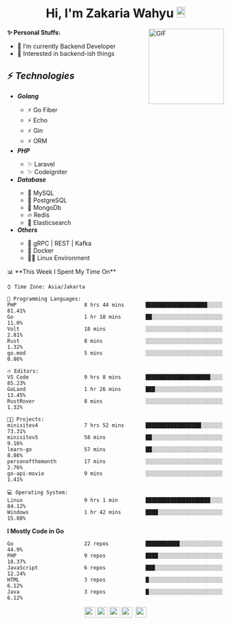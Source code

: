 <h1 align="center">Hi, I'm Zakaria Wahyu <img src="https://github.com/TheDudeThatCode/TheDudeThatCode/blob/master/Assets/Hi.gif" width="20px" height="25px"></h1>

<img align="right" alt="GIF" height="175px" src="https://www.nayakapratama.co.id/wp-content/uploads/2019/07/Website-Maintenance.gif" />

**✨ Personal Stuffs:**
- 🔭 I’m currently Backend Developer
- 🌱 Interested in backend-ish things

<h2>⚡ <i>Technologies</i></h2>
<ul>
<li><strong><i>Golang</i></strong></li>
  <ul>
    <li>⚡ Go Fiber</li>
    <li>⚡ Echo</li>
    <li>⚡ Gin</li>
    <li>⚡ ORM</li>
  </ul>
<li><strong><i>PHP</i></strong></li>
  <ul>
    <li>✨ Laravel</li>
    <li>✨ Codeigniter</li>
  </ul>
<li><strong><i>Database</i></strong></li>
  <ul>
    <li>🐬 MySQL</li>
    <li>🐘 PostgreSQL</li>
    <li>🍃 MongoDb</li>
    <li>🔥 Redis</li>
    <li>🔎 Elasticsearch</li>
  </ul>
  <li><strong><i>Others</i></strong></li>
  <ul>
    <li>💫 gRPC | REST | Kafka</li>
    <li>🐳 Docker</li>
    <li>👨‍💻 Linux Environment</li>
  </ul>
</ul>
<!--START_SECTION:waka-->
📊 **This Week I Spent My Time On** 

```text
⌚︎ Time Zone: Asia/Jakarta

💬 Programming Languages: 
PHP                      8 hrs 44 mins       ████████████████████░░░░░   81.41% 
Go                       1 hr 10 mins        ██░░░░░░░░░░░░░░░░░░░░░░░   11.0% 
Volt                     18 mins             ░░░░░░░░░░░░░░░░░░░░░░░░░   2.81% 
Rust                     8 mins              ░░░░░░░░░░░░░░░░░░░░░░░░░   1.32% 
go.mod                   5 mins              ░░░░░░░░░░░░░░░░░░░░░░░░░   0.86%

🔥 Editors: 
VS Code                  9 hrs 8 mins        █████████████████████░░░░   85.23% 
GoLand                   1 hr 26 mins        ███░░░░░░░░░░░░░░░░░░░░░░   13.45% 
RustRover                8 mins              ░░░░░░░░░░░░░░░░░░░░░░░░░   1.32%

🐱‍💻 Projects: 
minisitev4               7 hrs 52 mins       ██████████████████░░░░░░░   73.31% 
minisitev5               58 mins             ██░░░░░░░░░░░░░░░░░░░░░░░   9.16% 
learn-go                 57 mins             ██░░░░░░░░░░░░░░░░░░░░░░░   8.86% 
personofthemonth         17 mins             ░░░░░░░░░░░░░░░░░░░░░░░░░   2.76% 
go-api-movie             9 mins              ░░░░░░░░░░░░░░░░░░░░░░░░░   1.41%

💻 Operating System: 
Linux                    9 hrs 1 min         █████████████████████░░░░   84.12% 
Windows                  1 hr 42 mins        ████░░░░░░░░░░░░░░░░░░░░░   15.88%

```

**I Mostly Code in Go** 

```text
Go                       22 repos            ███████████░░░░░░░░░░░░░░   44.9% 
PHP                      9 repos             ████░░░░░░░░░░░░░░░░░░░░░   18.37% 
JavaScript               6 repos             ███░░░░░░░░░░░░░░░░░░░░░░   12.24% 
HTML                     3 repos             █░░░░░░░░░░░░░░░░░░░░░░░░   6.12% 
Java                     3 repos             █░░░░░░░░░░░░░░░░░░░░░░░░   6.12%

```



<!--END_SECTION:waka-->

<p align="center">
<a href="https://www.linkedin.com/in/zakariawahyu" target="_blank"><img src="https://img.shields.io/badge/linkedin-%230077B5.svg?&style=for-the-badge&logo=linkedin&logoColor=white" height=25></a>
<a href="https://medium.com/@zakariawahyu" target="_blank"><img src="https://img.shields.io/badge/Medium-12100E?style=for-the-badge&logo=medium&logoColor=white" height=25></a>
<a href="https://medium.com/@zakariawahyu" target="_blank"><img src="https://img.shields.io/badge/Portfolio-2300843e?style=for-the-badge&logo=About.me&logoColor=white" height=25></a>
<a href="https://www.twitter.com/_zakariawahyu" target="_blank"><img src="https://img.shields.io/badge/twitter-%231DA1F2.svg?&style=for-the-badge&logo=twitter&logoColor=white" height=25></a> 
<a href="https://www.instagram.com/_zakariawahyu" target="_blank"><img src="https://img.shields.io/badge/instagram-%23E4405F.svg?&style=for-the-badge&logo=instagram&logoColor=white" height=25></a>
